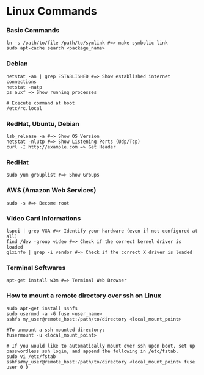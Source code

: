 # Linux Commands

### Basic Commands
```shell
ln -s /path/to/file /path/to/symlink #=> make symbolic link
sudo apt-cache search <package_name>
```

### Debian
```shell
netstat -an | grep ESTABLISHED #=> Show established internet connections
netstat -natp
ps auxf => Show running processes

# Execute command at boot
/etc/rc.local
```

### RedHat, Ubuntu, Debian
```shell
lsb_release -a #=> Show OS Version
netstat -nlutp #=> Show Listening Ports (Udp/Tcp)
curl -I http://example.com => Get Header
```

### RedHat
```shell
sudo yum grouplist #=> Show Groups
```

### AWS (Amazon Web Services)
```shell
sudo -s #=> Become root
```

### Video Card Informations
```shell
lspci | grep VGA #=> Identify your hardware (even if not configured at all)
find /dev -group video #=> Check if the correct kernel driver is loaded
glxinfo | grep -i vendor #=> Check if the correct X driver is loaded
```

### Terminal Softwares
```shell
apt-get install w3m #=> Terminal Web Browser
```
### How to mount a remote directory over ssh on Linux
```shell
sudo apt-get install sshfs
sudo usermod -a -G fuse <user_name>
sshfs my_user@remote_host:/path/to/directory <local_mount_point>

#To unmount a ssh-mounted directory:
fusermount -u <local_mount_point>

# If you would like to automatically mount over ssh upon boot, set up passwordless ssh login, and append the following in /etc/fstab.
sudo vi /etc/fstab
sshfs#my_user@remote_host:/path/to/directory <local_mount_point> fuse user 0 0
```
